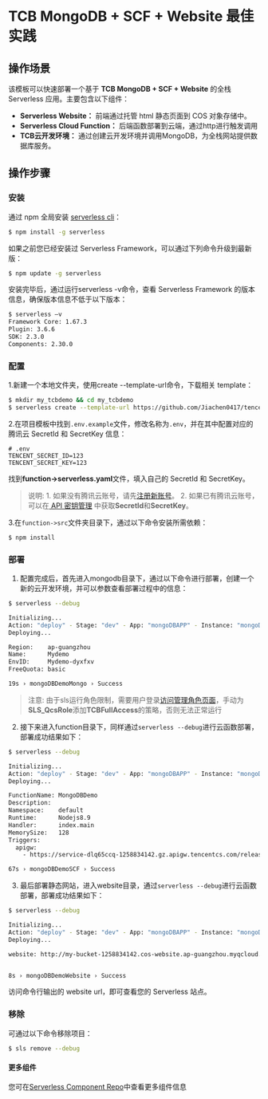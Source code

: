 # TCB MongoDB + SCF + Website 最佳实践

## 操作场景
   该模板可以快速部署一个基于 **TCB MongoDB + SCF + Website** 的全栈 Serverless 应用。主要包含以下组件：
   
   - **Serverless Website：** 前端通过托管 html 静态页面到 COS 对象存储中。
   - **Serverless Cloud Function：** 后端函数部署到云端，通过http进行触发调用
   - **TCB云开发环境：** 通过创建云开发环境并调用MongoDB，为全栈网站提供数据库服务。
   
## 操作步骤
   
   ### 安装
   
   通过 npm 全局安装 [serverless cli](https://github.com/serverless/serverless)：
   ```bash
   $ npm install -g serverless
   ```
   
   如果之前您已经安装过 Serverless Framework，可以通过下列命令升级到最新版：
   ```bash
   $ npm update -g serverless
   ```
   
   安装完毕后，通过运行serverless -v命令，查看 Serverless Framework 的版本信息，确保版本信息不低于以下版本：
   ```bash
   $ serverless –v
   Framework Core: 1.67.3
   Plugin: 3.6.6
   SDK: 2.3.0
   Components: 2.30.0
   ```
   
   ### 配置
   
   1.新建一个本地文件夹，使用create --template-url命令，下载相关 template：
   ```bash
   $ mkdir my_tcbdemo && cd my_tcbdemo
   $ serverless create --template-url https://github.com/Jiachen0417/tencent-serverless-demo/edit/master/tcbdemo
   ```
   
   2.在项目模板中找到`.env.example`文件，修改名称为`.env`，并在其中配置对应的腾讯云 SecretId 和 SecretKey 信息：
    
   ```text
   # .env
   TENCENT_SECRET_ID=123
   TENCENT_SECRET_KEY=123
   ```
    
   找到**function->serverless.yaml**文件，填入自己的 SecretId 和 SecretKey。
   
   >说明:
     1. 如果没有腾讯云账号，请先[注册新账号](https://cloud.tencent.com/register)。
     2. 如果已有腾讯云账号，可以在[ API 密钥管理](https://console.cloud.tencent.com/cam/capi) 中获取**SecretId**和**SecretKey**。
   
   3.在`function->src`文件夹目录下，通过以下命令安装所需依赖：
   ```bash
   $ npm install
   ```
   
   ### 部署
   1. 配置完成后，首先进入mongodb目录下，通过以下命令进行部署，创建一个新的云开发环境，并可以参数查看部署过程中的信息：
   
   ```bash
   $ serverless --debug
   
   Initializing...
   Action: "deploy" - Stage: "dev" - App: "mongoDBAPP" - Instance: "mongoDBDemoMongo"
   Deploying...

   Region:    ap-guangzhou
   Name:      Mydemo
   EnvID:     Mydemo-dyxfxv
   FreeQuota: basic

   19s › mongoDBDemoMongo › Success
   ```
   >注意: 由于sls运行角色限制，需要用户登录[访问管理角色页面](https://console.cloud.tencent.com/cam/role)，手动为**SLS_QcsRole**添加**TCBFullAccess**的策略，否则无法正常运行

   
   2. 接下来进入function目录下，同样通过`serverless --debug`进行云函数部署，部署成功结果如下：
   
   ```bash
   $ serverless --debug

   Initializing...
   Action: "deploy" - Stage: "dev" - App: "mongoDBAPP" - Instance: "mongoDBDemoSCF"
   Deploying...

   FunctionName: MongoDBDemo
   Description:  
   Namespace:    default
   Runtime:      Nodejs8.9
   Handler:      index.main
   MemorySize:   128
   Triggers: 
     apigw: 
       - https://service-dlq65ccq-1258834142.gz.apigw.tencentcs.com/release/users
   
   67s › mongoDBDemoSCF › Success
   ```
   3. 最后部署静态网站，进入website目录，通过`serverless --debug`进行云函数部署，部署成功结果如下：
   ```bash
   $ serverless --debug

   Initializing...
   Action: "deploy" - Stage: "dev" - App: "mongoDBAPP" - Instance: "mongoDBDemoWebsite"
   Deploying...

   website: http://my-bucket-1258834142.cos-website.ap-guangzhou.myqcloud.com


   8s › mongoDBDemoWebsite › Success
   ```
   访问命令行输出的 website url，即可查看您的 Serverless 站点。
   
   ### 移除
   
   可通过以下命令移除项目：
   
   ```bash
   $ sls remove --debug
   ```
   
   #### 更多组件
   您可在[Serverless Component Repo](https://github.com/serverless/components)中查看更多组件信息



